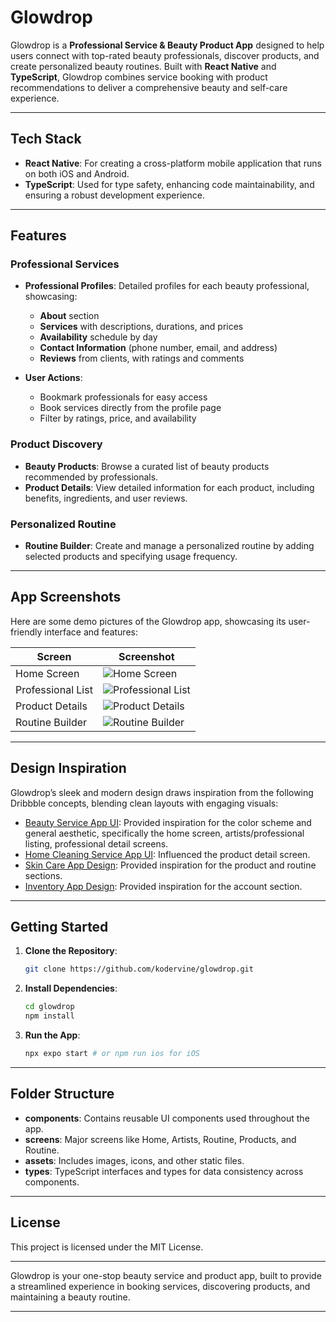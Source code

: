 # Glowdrop

Glowdrop is a **Professional Service & Beauty Product App** designed to help users connect with top-rated beauty professionals, discover products, and create personalized beauty routines. Built with **React Native** and **TypeScript**, Glowdrop combines service booking with product recommendations to deliver a comprehensive beauty and self-care experience.

---

## Tech Stack

- **React Native**: For creating a cross-platform mobile application that runs on both iOS and Android.
- **TypeScript**: Used for type safety, enhancing code maintainability, and ensuring a robust development experience.
  
---

## Features

### Professional Services
- **Professional Profiles**: Detailed profiles for each beauty professional, showcasing:
  - **About** section
  - **Services** with descriptions, durations, and prices
  - **Availability** schedule by day
  - **Contact Information** (phone number, email, and address)
  - **Reviews** from clients, with ratings and comments

- **User Actions**:
  - Bookmark professionals for easy access
  - Book services directly from the profile page
  - Filter by ratings, price, and availability

### Product Discovery
- **Beauty Products**: Browse a curated list of beauty products recommended by professionals.
- **Product Details**: View detailed information for each product, including benefits, ingredients, and user reviews.
<!-- - **Add to Routine**: Easily add products to a personal beauty routine for daily use. -->

### Personalized Routine
- **Routine Builder**: Create and manage a personalized routine by adding selected products and specifying usage frequency.
<!-- - **Reminders**: Set reminders for specific routine steps, helping users maintain their beauty regimen. -->

---

## App Screenshots

Here are some demo pictures of the Glowdrop app, showcasing its user-friendly interface and features:

| Screen          | Screenshot                                |
|------------------|------------------------------------------|
| Home Screen      | ![Home Screen](assets/images/demopic-3.jpg)  |
| Professional List| ![Professional List](assets/images/demopic-8.jpg) |
| Product Details  | ![Product Details](assets/images/demopic-1.jpg) |
| Routine Builder   | ![Routine Builder](assets/images/demopic-2.jpg) |

---

## Design Inspiration

Glowdrop’s sleek and modern design draws inspiration from the following Dribbble concepts, blending clean layouts with engaging visuals:
- [Beauty Service App UI](https://dribbble.com/shots/22017249-Beauty-Service-App-UI): Provided inspiration for the color scheme and general aesthetic, specifically the home screen, artists/professional listing, professional detail screens.
- [Home Cleaning Service App UI](https://dribbble.com/shots/21975282-Home-Cleaning-Service-App-UI): Influenced the product detail screen.
- [Skin Care App Design](https://dribbble.com/shots/21700382-Skin-Care-App-design): Provided inspiration for the product and routine sections.
- [Inventory App Design](https://dribbble.com/shots/24566846-Inventory-app-Profile): Provided inspiration for the account section.

---

## Getting Started

1. **Clone the Repository**:
   ```bash
   git clone https://github.com/kodervine/glowdrop.git
   ```
2. **Install Dependencies**:
   ```bash
   cd glowdrop
   npm install
   ```
3. **Run the App**:
   ```bash
   npx expo start # or npm run ios for iOS
   ```

---

## Folder Structure

- **components**: Contains reusable UI components used throughout the app.
- **screens**: Major screens like Home, Artists, Routine, Products, and Routine.
- **assets**: Includes images, icons, and other static files.
- **types**: TypeScript interfaces and types for data consistency across components.

---

## License

This project is licensed under the MIT License.

---

Glowdrop is your one-stop beauty service and product app, built to provide a streamlined experience in booking services, discovering products, and maintaining a beauty routine. 

---
